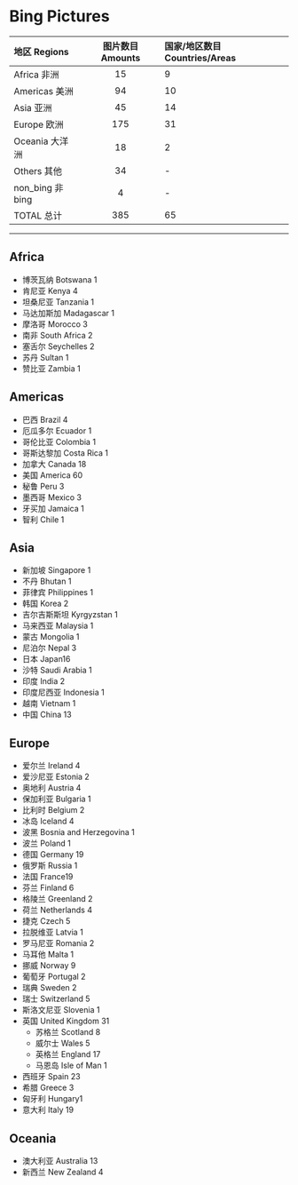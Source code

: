 ﻿# Bing Pictures

|地区 Regions  |图片数目 Amounts  |国家/地区数目 Countries/Areas  |
|:--|:--:|:--|
|Africa 非洲  |15  |9|
|Americas 美洲  |94  |10  |
|Asia 亚洲  |45  |14  |
|Europe 欧洲  |175  |31  |
|Oceania 大洋洲  |18  |2  |
|Others 其他  |34  |-  |
|non_bing  非bing  |4  |-  |
|TOTAL 总计  |385  |65  |

* * *
## Africa

* 博茨瓦纳 Botswana 1
* 肯尼亚 Kenya 4
* 坦桑尼亚 Tanzania 1
* 马达加斯加 Madagascar 1
* 摩洛哥 Morocco 3
* 南非 South Africa 2
* 塞舌尔 Seychelles 2
* 苏丹 Sultan 1
* 赞比亚 Zambia 1

## Americas

* 巴西 Brazil 4
* 厄瓜多尔 Ecuador 1
* 哥伦比亚 Colombia 1
* 哥斯达黎加 Costa Rica 1
* 加拿大 Canada 18
* 美国 America 60
* 秘鲁 Peru 3
* 墨西哥 Mexico 3
* 牙买加 Jamaica 1
* 智利 Chile 1

## Asia

* 新加坡 Singapore 1
* 不丹 Bhutan 1
* 菲律宾 Philippines 1
* 韩国 Korea 2
* 吉尔吉斯斯坦 Kyrgyzstan 1
* 马来西亚 Malaysia 1
* 蒙古 Mongolia 1
* 尼泊尔 Nepal 3
* 日本 Japan16
* 沙特 Saudi Arabia 1
* 印度 India 2
* 印度尼西亚 Indonesia 1
* 越南 Vietnam 1
* 中国 China 13

## Europe

* 爱尔兰 Ireland 4
* 爱沙尼亚 Estonia 2
* 奥地利 Austria 4
* 保加利亚 Bulgaria 1
* 比利时 Belgium 2
* 冰岛 Iceland 4
* 波黑 Bosnia and Herzegovina 1
* 波兰 Poland 1
* 德国 Germany 19
* 俄罗斯 Russia 1
* 法国 France19
* 芬兰 Finland 6
* 格陵兰 Greenland 2
* 荷兰 Netherlands 4
* 捷克 Czech 5
* 拉脱维亚 Latvia 1
* 罗马尼亚 Romania 2
* 马耳他 Malta 1
* 挪威 Norway 9
* 葡萄牙 Portugal 2
* 瑞典 Sweden 2
* 瑞士 Switzerland 5
* 斯洛文尼亚 Slovenia 1
* 英国 United Kingdom 31
    - 苏格兰 Scotland 8
    - 威尔士 Wales 5
    - 英格兰 England 17
    - 马恩岛 Isle of Man 1
* 西班牙 Spain 23
* 希腊 Greece 3
* 匈牙利 Hungary1
* 意大利 Italy 19

## Oceania

* 澳大利亚 Australia 13
* 新西兰 New Zealand 4













